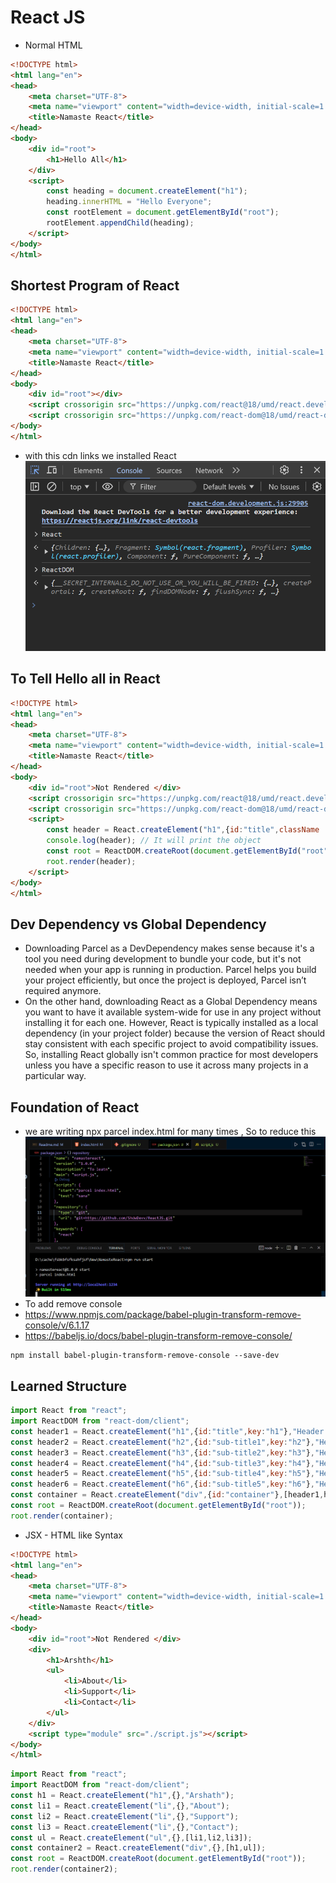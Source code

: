 # React JS
* Normal HTML
```html
<!DOCTYPE html>
<html lang="en">
<head>
    <meta charset="UTF-8">
    <meta name="viewport" content="width=device-width, initial-scale=1.0">
    <title>Namaste React</title>
</head>
<body>
    <div id="root">
        <h1>Hello All</h1>
    </div>
    <script>
        const heading = document.createElement("h1");
        heading.innerHTML = "Hello Everyone";
        const rootElement = document.getElementById("root");
        rootElement.appendChild(heading);
    </script>
</body>
</html>
```
## Shortest Program of React
```html 
<!DOCTYPE html>
<html lang="en">
<head>
    <meta charset="UTF-8">
    <meta name="viewport" content="width=device-width, initial-scale=1.0">
    <title>Namaste React</title>
</head>
<body>
    <div id="root"></div>
    <script crossorigin src="https://unpkg.com/react@18/umd/react.development.js"></script>
    <script crossorigin src="https://unpkg.com/react-dom@18/umd/react-dom.development.js"></script>
</body>
</html>
```
* with this cdn links we installed React
![alt text](image.png)
## To Tell Hello all in React
```html
<!DOCTYPE html>
<html lang="en">
<head>
    <meta charset="UTF-8">
    <meta name="viewport" content="width=device-width, initial-scale=1.0">
    <title>Namaste React</title>
</head>
<body>
    <div id="root">Not Rendered </div>
    <script crossorigin src="https://unpkg.com/react@18/umd/react.development.js"></script>
    <script crossorigin src="https://unpkg.com/react-dom@18/umd/react-dom.development.js"></script>
    <script>
        const header = React.createElement("h1",{id:"title",className :"sana"},"Hello All");
        console.log(header); // It will print the object
        const root = ReactDOM.createRoot(document.getElementById("root"));
        root.render(header);
    </script>
</body>
</html>
```
## Dev Dependency  vs Global Dependency
* Downloading Parcel as a DevDependency makes sense because it's a tool you need during development to bundle your code, but it's not needed when your app is running in production. Parcel helps you build your project efficiently, but once the project is deployed, Parcel isn’t required anymore.
* On the other hand, downloading React as a Global Dependency means you want to have it available system-wide for use in any project without installing it for each one. However, React is typically installed as a local dependency (in your project folder) because the version of React should stay consistent with each specific project to avoid compatibility issues. So, installing React globally isn't common practice for most developers unless you have a specific reason to use it across many projects in a particular way.

## Foundation of React
* we are writing npx parcel index.html for many times , So to reduce this
![alt text](image-1.png)
* To add remove console
* https://www.npmjs.com/package/babel-plugin-transform-remove-console/v/6.1.17
* https://babeljs.io/docs/babel-plugin-transform-remove-console/
```shell
npm install babel-plugin-transform-remove-console --save-dev
```

## Learned Structure
```js
import React from "react";
import ReactDOM from "react-dom/client";
const header1 = React.createElement("h1",{id:"title",key:"h1"},"Header 1 from Parcel");
const header2 = React.createElement("h2",{id:"sub-title1",key:"h2"},"Header 2 from Parcel");
const header3 = React.createElement("h3",{id:"sub-title2",key:"h3"},"Header 3 from Parcel");
const header4 = React.createElement("h4",{id:"sub-title3",key:"h4"},"Header 4 from Parcel");
const header5 = React.createElement("h5",{id:"sub-title4",key:"h5"},"Header 5 from Parcel");
const header6 = React.createElement("h6",{id:"sub-title5",key:"h6"},"Header 6 from Parcel");
const container = React.createElement("div",{id:"container"},[header1,header2,header3,header4,header5,header6]);    
const root = ReactDOM.createRoot(document.getElementById("root"));
root.render(container);
```
* JSX - HTML like Syntax
```html
<!DOCTYPE html>
<html lang="en">
<head>
    <meta charset="UTF-8">
    <meta name="viewport" content="width=device-width, initial-scale=1.0">
    <title>Namaste React</title>
</head>
<body>
    <div id="root">Not Rendered </div>
    <div>
        <h1>Arshth</h1>
        <ul>
            <li>About</li>
            <li>Support</li>
            <li>Contact</li>
        </ul>
    </div>
    <script type="module" src="./script.js"></script>
</body>
</html>
```
```js
import React from "react";
import ReactDOM from "react-dom/client";
const h1 = React.createElement("h1",{},"Arshath");
const li1 = React.createElement("li",{},"About");
const li2 = React.createElement("li",{},"Support");
const li3 = React.createElement("li",{},"Contact");
const ul = React.createElement("ul",{},[li1,li2,li3]);
const container2 = React.createElement("div",{},[h1,ul]);
const root = ReactDOM.createRoot(document.getElementById("root"));
root.render(container2);
```